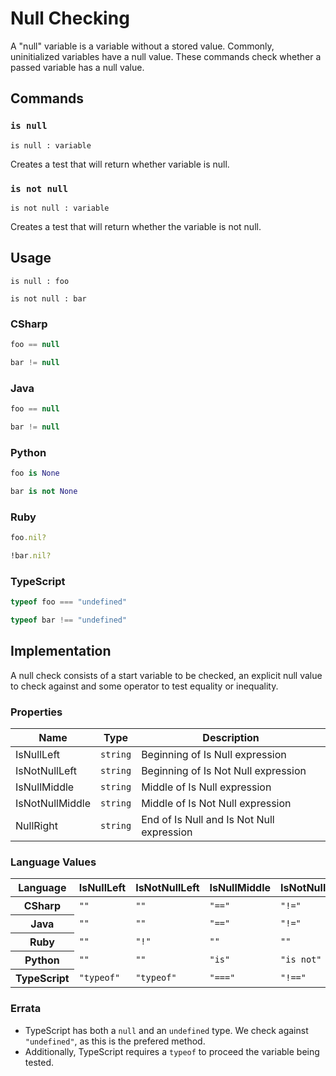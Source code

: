 # Null Checking

A "null" variable is a variable without a stored value. 
Commonly, uninitialized variables have a null value.
These commands check whether a passed variable has a null value. 

## Commands

### `is null`

`is null : variable`

Creates a test that will return whether variable is null.

### `is not null`

`is not null : variable`

Creates a test that will return whether the variable is not null.

## Usage

```
is null : foo
```

```
is not null : bar
```

### CSharp

```csharp
foo == null
```

```csharp
bar != null
```

### Java

```java
foo == null
```

```java
bar != null
```

### Python

```python
foo is None
```

```python
bar is not None
```

### Ruby

```ruby
foo.nil?
```

```ruby
!bar.nil?
```

### TypeScript

```typescript
typeof foo === "undefined"
```

```typescript
typeof bar !== "undefined"
```

## Implementation

A null check consists of a start variable to be checked, an explicit null value to check against and some operator to test equality or inequality.

### Properties

<table>
    <thead>
        <th>Name</th>
        <th>Type</th>
        <th>Description</th>
    </thead>
    <tbody>
        <tr>
            <td>IsNullLeft</td>
            <td><code>string</code></td>
            <td>Beginning of Is Null expression</td>
        </tr>
        <tr>
            <td>IsNotNullLeft</td>
            <td><code>string</code></td>
            <td>Beginning of Is Not Null expression</td>
        </tr>
        <tr>
            <td>IsNullMiddle</td>
            <td><code>string</code></td>
            <td>Middle of Is Null expression</td>
        </tr>
        <tr>
            <td>IsNotNullMiddle</td>
            <td><code>string</code></td>
            <td>Middle of Is Not Null expression</td>
        </tr>        
        <tr>
            <td>NullRight</td>
            <td><code>string</code></td>
            <td>End of Is Null and Is Not Null expression</td>
        </tr>
    </tbody>
</table>

### Language Values

<table>
    <thead>
        <th>Language</th>
        <th>IsNullLeft</th>
        <th>IsNotNullLeft</th>
        <th>IsNullMiddle</th>
        <th>IsNotNullMiddle</th>
        <th>NullRight</th>
    </thead>
    <tbody>
        <tr>
            <th>CSharp</th>
            <td><code>""</code></td>
            <td><code>""</code></td>
            <td><code>"=="</code></td>
            <td><code>"!="</code></td>
            <td><code>"null"</code></td>
        </tr>
        <tr>
            <th>Java</th>
            <td><code>""</code></td>
            <td><code>""</code></td>
            <td><code>"=="</code></td>
            <td><code>"!="</code></td>
            <td><code>"null"</code></td>
        </tr>
        <tr>
            <th>Ruby</th>
            <td><code>""</code></td>
            <td><code>"!"</code></td>
            <td><code>""</code></td>
            <td><code>""</code></td>
            <td><code>".nil?"</code></td>
        </tr>
        <tr>
            <th>Python</th>
            <td><code>""</code></td>
            <td><code>""</code></td>
            <td><code>"is"</code></td>
            <td><code>"is not"</code></td>
            <td><code>"None"</code></td>
        </tr>
        <tr>
            <th>TypeScript</th>
            <td><code>"typeof"</code></td>
            <td><code>"typeof"</code></td>
            <td><code>"==="</code></td>
            <td><code>"!=="</code></td>
            <td><code>""undefined""</code></td>
        </tr>
    </tbody>
</table>

### Errata
- TypeScript has both a `null` and an `undefined` type. We check against `"undefined"`, as this is the prefered method.
- Additionally, TypeScript requires a `typeof` to proceed the variable being tested.
